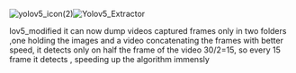 ![yolov5_icon(2)](https://user-images.githubusercontent.com/33643615/202762501-eeeb9514-cf6a-4f24-a20d-435b1646dc10.png)![Yolov5_Extractor](https://user-images.githubusercontent.com/33643615/202761897-4fef7124-0570-4383-b58d-08062b7e84cd.png)

lov5_modified
it can now dump videos captured frames  only in two folders ,one holding the images and a video concatenating the frames with better speed, it detects only on half the frame of the video 30/2=15, so every 15 frame it detects , speeding up the algorithm immensly
